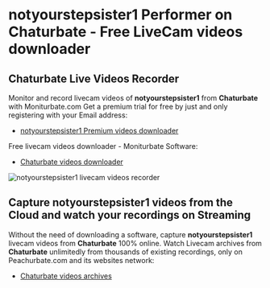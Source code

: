 # notyourstepsister1 Performer on Chaturbate - Free LiveCam videos downloader

## Chaturbate Live Videos Recorder

Monitor and record livecam videos of **notyourstepsister1** from **Chaturbate** with Moniturbate.com
Get a premium trial for free by just and only registering with your Email address:
* [notyourstepsister1 Premium videos downloader](https://moniturbate.com/request-demo-licence-key.html)

Free livecam videos downloader - Moniturbate Software:
* [Chaturbate videos downloader](https://moniturbate.com/moniturbate-download-software.html)

![notyourstepsister1 livecam videos recorder](https://peachurnet.com/templates/moniturbate-software.png)


## Capture notyourstepsister1 videos from the Cloud and watch your recordings on Streaming

Without the need of downloading a software, capture **notyourstepsister1** livecam videos from **Chaturbate** 100% online.
Watch Livecam archives from **Chaturbate** unlimitedly from thousands of existing recordings, only on Peachurbate.com and its websites network:
* [Chaturbate videos archives](https://peachurnet.com/)
